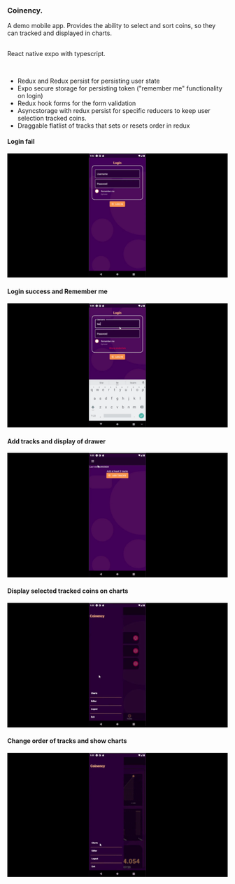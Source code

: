 
### Coinency.
A demo mobile app. Provides the ability to select and sort coins, so they can tracked and displayed  in charts.
##
<p>React native expo with typescript.</p>
<br>
<ul>
 <li>
  Redux and Redux persist for persisting user state
 </li>

  <li>
  Expo secure storage for persisting token  ("remember me" functionality on login)
 </li>
 <li>
  Redux hook forms for the form validation
 </li>
  <li>
  Asyncstorage  with redux persist for specific reducers to keep user selection tracked coins.
 </li>
  <li>
  Draggable flatlist of tracks that sets or resets order in redux
 </li>
 </ul>


#### Login fail 

<img width="650" src="https://github.com/athangk/rn-coins-mobile/blob/main/assets/1_rne.gif">
</br>

#### Login success and  Remember me

 <img width="650" src="https://github.com/athangk/rn-coins-mobile/blob/main/assets/2_rne.gif">
  
</br>

#### Add tracks and display of drawer
 
<img width="650" src="https://github.com/athangk/rn-coins-mobile/blob/main/assets/3_rne.gif">

</br>

  #### Display selected tracked coins on charts

 <img width="650" src="https://github.com/athangk/rn-coins-mobile/blob/main/assets/4_rne.gif">

  
  </br>
  
#### Change order of tracks and show charts 
     
<img width="650" src="https://github.com/athangk/rn-coins-mobile/blob/main/assets/5_rne.gif">


